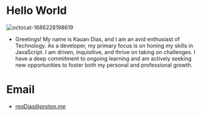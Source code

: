 # Hello World
![octocat-1686228198619](https://github.com/reqDias/reqDias/assets/127437432/aabe2839-bd1a-4d2d-8696-4c80dd913390) 

- Greetings! My name is Kauan Dias, and I am an avid enthusiast of Technology. As a developer, my primary focus is on honing my skills in JavaScript. I am driven, inquisitive, and thrive on taking on challenges. I have a deep commitment to ongoing learning and am actively seeking new opportunities to foster both my personal and professional growth.

# Email

- reqDias@proton.me
